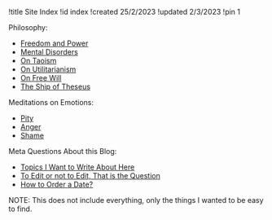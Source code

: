 !title Site Index
!id index
!created 25/2/2023
!updated 2/3/2023
!pin 1

Philosophy:
- <a href="#power">Freedom and Power</a>
- <a href="#mental_disorders">Mental Disorders</a>
- <a href="#taoism">On Taoism</a>
- <a href="#utilitarianism">On Utilitarianism</a>
- <a href="#free_will">On Free Will</a>
- <a href="#ship_of_theseus">The Ship of Theseus</a>

Meditations on Emotions:
- <a href="#pity">Pity</a>
- <a href="#anger">Anger</a>
- <a href="#shame">Shame</a>

Meta Questions About this Blog:
- <a href="#todo">Topics I Want to Write About Here</a>
- <a href="#to_edit_or_not_to_edit">To Edit or not to Edit, That is the Question</a>
- <a href="#date_format">How to Order a Date?</a>

NOTE: This does not include everything, only the things I wanted to be easy to find.